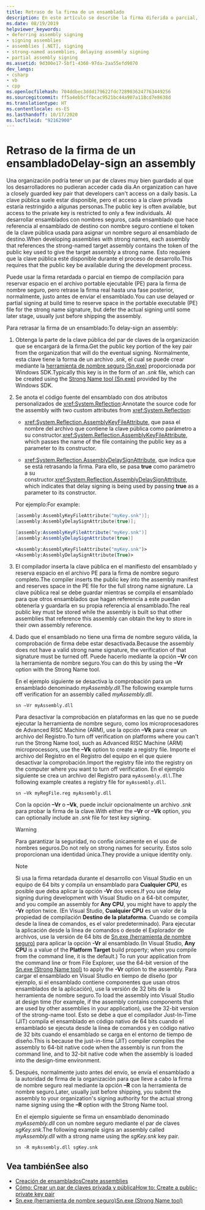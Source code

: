 ```yaml
---
title: Retraso de la firma de un ensamblado
description: En este artículo se describe la firma diferida o parcial, que reserva espacio en el archivo PE para la firma de nombre seguro, pero aplaza la firma real.
ms.date: 08/19/2019
helpviewer_keywords:
- deferring assembly signing
- signing assemblies
- assemblies [.NET], signing
- strong-named assemblies, delaying assembly signing
- partial assembly signing
ms.assetid: 9d300e17-5bf1-4360-97da-2aa55efd9070
dev_langs:
- csharp
- vb
- cpp
ms.openlocfilehash: 704ddbec3ddd179622fdc7289036247763449256
ms.sourcegitcommit: ff5a4eb5cffbcac9521bc44a907a118cd7e8638d
ms.translationtype: HT
ms.contentlocale: es-ES
ms.lasthandoff: 10/17/2020
ms.locfileid: "92162900"
---
```

# <a name="delay-sign-an-assembly"></a><span data-ttu-id="d234c-103">Retraso de la firma de un ensamblado</span><span class="sxs-lookup"><span data-stu-id="d234c-103">Delay-sign an assembly</span></span>

<span data-ttu-id="d234c-104">Una organización podría tener un par de claves muy bien guardado al que los desarrolladores no pudieran acceder cada día.</span><span class="sxs-lookup"><span data-stu-id="d234c-104">An organization can have a closely guarded key pair that developers can't access on a daily basis.</span></span> <span data-ttu-id="d234c-105">La clave pública suele estar disponible, pero el acceso a la clave privada estaría restringido a algunas personas.</span><span class="sxs-lookup"><span data-stu-id="d234c-105">The public key is often available, but access to the private key is restricted to only a few individuals.</span></span> <span data-ttu-id="d234c-106">Al desarrollar ensamblados con nombres seguros, cada ensamblado que hace referencia al ensamblado de destino con nombre seguro contiene el token de la clave pública usada para asignar un nombre seguro al ensamblado de destino.</span><span class="sxs-lookup"><span data-stu-id="d234c-106">When developing assemblies with strong names, each assembly that references the strong-named target assembly contains the token of the public key used to give the target assembly a strong name.</span></span> <span data-ttu-id="d234c-107">Esto requiere que la clave pública esté disponible durante el proceso de desarrollo.</span><span class="sxs-lookup"><span data-stu-id="d234c-107">This requires that the public key be available during the development process.</span></span>

<span data-ttu-id="d234c-108">Puede usar la firma retardada o parcial en tiempo de compilación para reservar espacio en el archivo portable ejecutable (PE) para la firma de nombre seguro, pero retrase la firma real hasta una fase posterior, normalmente, justo antes de enviar el ensamblado.</span><span class="sxs-lookup"><span data-stu-id="d234c-108">You can use delayed or partial signing at build time to reserve space in the portable executable (PE) file for the strong name signature, but defer the actual signing until some later stage, usually just before shipping the assembly.</span></span>

<span data-ttu-id="d234c-109">Para retrasar la firma de un ensamblado:</span><span class="sxs-lookup"><span data-stu-id="d234c-109">To delay-sign an assembly:</span></span>

1. <span data-ttu-id="d234c-110">Obtenga la parte de la clave pública del par de claves de la organización que se encargará de la firma.</span><span class="sxs-lookup"><span data-stu-id="d234c-110">Get the public key portion of the key pair from the organization that will do the eventual signing.</span></span> <span data-ttu-id="d234c-111">Normalmente, esta clave tiene la forma de un archivo *.snk*, el cual se puede crear mediante la [herramienta de nombre seguro (Sn.exe)](../../framework/tools/sn-exe-strong-name-tool.md) proporcionada por Windows SDK.</span><span class="sxs-lookup"><span data-stu-id="d234c-111">Typically this key is in the form of an *.snk* file, which can be created using the [Strong Name tool (Sn.exe)](../../framework/tools/sn-exe-strong-name-tool.md) provided by the Windows SDK.</span></span>

2. <span data-ttu-id="d234c-112">Se anota el código fuente del ensamblado con dos atributos personalizados de <xref:System.Reflection>:</span><span class="sxs-lookup"><span data-stu-id="d234c-112">Annotate the source code for the assembly with two custom attributes from <xref:System.Reflection>:</span></span>

   - <span data-ttu-id="d234c-113"><xref:System.Reflection.AssemblyKeyFileAttribute>, que pasa el nombre del archivo que contiene la clave pública como parámetro a su constructor.</span><span class="sxs-lookup"><span data-stu-id="d234c-113"><xref:System.Reflection.AssemblyKeyFileAttribute>, which passes the name of the file containing the public key as a parameter to its constructor.</span></span>

   - <span data-ttu-id="d234c-114"><xref:System.Reflection.AssemblyDelaySignAttribute>, que indica que se está retrasando la firma. Para ello, se pasa **true** como parámetro a su constructor.</span><span class="sxs-lookup"><span data-stu-id="d234c-114"><xref:System.Reflection.AssemblyDelaySignAttribute>, which indicates that delay signing is being used by passing **true** as a parameter to its constructor.</span></span>

   <span data-ttu-id="d234c-115">Por ejemplo:</span><span class="sxs-lookup"><span data-stu-id="d234c-115">For example:</span></span>

   ```cpp
   [assembly:AssemblyKeyFileAttribute("myKey.snk")];
   [assembly:AssemblyDelaySignAttribute(true)];
   ```

   ```csharp
   [assembly:AssemblyKeyFileAttribute("myKey.snk")]
   [assembly:AssemblyDelaySignAttribute(true)]
   ```

   ```vb
   <Assembly:AssemblyKeyFileAttribute("myKey.snk")>
   <Assembly:AssemblyDelaySignAttribute(True)>
   ```

3. <span data-ttu-id="d234c-116">El compilador inserta la clave pública en el manifiesto del ensamblado y reserva espacio en el archivo PE para la firma de nombre seguro completo.</span><span class="sxs-lookup"><span data-stu-id="d234c-116">The compiler inserts the public key into the assembly manifest and reserves space in the PE file for the full strong name signature.</span></span> <span data-ttu-id="d234c-117">La clave pública real se debe guardar mientras se compila el ensamblado para que otros ensamblados que hagan referencia a este puedan obtenerla y guardarla en su propia referencia al ensamblado.</span><span class="sxs-lookup"><span data-stu-id="d234c-117">The real public key must be stored while the assembly is built so that other assemblies that reference this assembly can obtain the key to store in their own assembly reference.</span></span>

4. <span data-ttu-id="d234c-118">Dado que el ensamblado no tiene una firma de nombre seguro válida, la comprobación de firma debe estar desactivada.</span><span class="sxs-lookup"><span data-stu-id="d234c-118">Because the assembly does not have a valid strong name signature, the verification of that signature must be turned off.</span></span> <span data-ttu-id="d234c-119">Puede hacerlo mediante la opción **–Vr** con la herramienta de nombre seguro.</span><span class="sxs-lookup"><span data-stu-id="d234c-119">You can do this by using the **–Vr** option with the Strong Name tool.</span></span>

     <span data-ttu-id="d234c-120">En el ejemplo siguiente se desactiva la comprobación para un ensamblado denominado *myAssembly.dll*.</span><span class="sxs-lookup"><span data-stu-id="d234c-120">The following example turns off verification for an assembly called *myAssembly.dll*.</span></span>

   ```console
   sn –Vr myAssembly.dll
   ```

   <span data-ttu-id="d234c-121">Para desactivar la comprobación en plataformas en las que no se puede ejecutar la herramienta de nombre seguro, como los microprocesadores de Advanced RISC Machine (ARM), use la opción **–Vk** para crear un archivo del Registro.</span><span class="sxs-lookup"><span data-stu-id="d234c-121">To turn off verification on platforms where you can't run the Strong Name tool, such as Advanced RISC Machine (ARM) microprocessors, use the **–Vk** option to create a registry file.</span></span> <span data-ttu-id="d234c-122">Importe el archivo del Registro en el Registro del equipo en el que quiere desactivar la comprobación.</span><span class="sxs-lookup"><span data-stu-id="d234c-122">Import the registry file into the registry on the computer where you want to turn off verification.</span></span> <span data-ttu-id="d234c-123">En el ejemplo siguiente se crea un archivo del Registro para `myAssembly.dll`.</span><span class="sxs-lookup"><span data-stu-id="d234c-123">The following example creates a registry file for `myAssembly.dll`.</span></span>

   ```console
   sn –Vk myRegFile.reg myAssembly.dll
   ```

   <span data-ttu-id="d234c-124">Con la opción **–Vr** o **–Vk**, puede incluir opcionalmente un archivo *.snk* para probar la firma de la clave.</span><span class="sxs-lookup"><span data-stu-id="d234c-124">With either the **–Vr** or **–Vk** option, you can optionally include an *.snk* file for test key signing.</span></span>

   > [!WARNING]
   > <span data-ttu-id="d234c-125">Para garantizar la seguridad, no confíe únicamente en el uso de nombres seguros.</span><span class="sxs-lookup"><span data-stu-id="d234c-125">Do not rely on strong names for security.</span></span> <span data-ttu-id="d234c-126">Estos solo proporcionan una identidad única.</span><span class="sxs-lookup"><span data-stu-id="d234c-126">They provide a unique identity only.</span></span>

   > [!NOTE]
   > <span data-ttu-id="d234c-127">Si usa la firma retardada durante el desarrollo con Visual Studio en un equipo de 64 bits y compila un ensamblado para **Cualquier CPU**, es posible que deba aplicar la opción **-Vr** dos veces.</span><span class="sxs-lookup"><span data-stu-id="d234c-127">If you use delay signing during development with Visual Studio on a 64-bit computer, and you compile an assembly for **Any CPU**, you might have to apply the **-Vr** option twice.</span></span> <span data-ttu-id="d234c-128">(En Visual Studio, **Cualquier CPU** es un valor de la propiedad de compilación **Destino de la plataforma**. Cuando se compila desde la línea de comandos, es el valor predeterminado). Para ejecutar la aplicación desde la línea de comandos o desde el Explorador de archivos, use la versión de 64 bits de [Sn.exe (herramienta de nombre seguro)](../../framework/tools/sn-exe-strong-name-tool.md) para aplicar la opción **-Vr** al ensamblado.</span><span class="sxs-lookup"><span data-stu-id="d234c-128">(In Visual Studio, **Any CPU** is a value of the **Platform Target** build property; when you compile from the command line, it is the default.) To run your application from the command line or from File Explorer, use the 64-bit version of the [Sn.exe (Strong Name tool)](../../framework/tools/sn-exe-strong-name-tool.md) to apply the **-Vr** option to the assembly.</span></span> <span data-ttu-id="d234c-129">Para cargar el ensamblado en Visual Studio en tiempo de diseño (por ejemplo, si el ensamblado contiene componentes que usan otros ensamblados de la aplicación), use la versión de 32 bits de la herramienta de nombre seguro.</span><span class="sxs-lookup"><span data-stu-id="d234c-129">To load the assembly into Visual Studio at design time (for example, if the assembly contains components that are used by other assemblies in your application), use the 32-bit version of the strong-name tool.</span></span> <span data-ttu-id="d234c-130">Esto se debe a que el compilador Just-In-Time (JIT) compila el ensamblado en código nativo de 64 bits cuando el ensamblado se ejecuta desde la línea de comandos y en código nativo de 32 bits cuando el ensamblado se carga en el entorno de tiempo de diseño.</span><span class="sxs-lookup"><span data-stu-id="d234c-130">This is because the just-in-time (JIT) compiler compiles the assembly to 64-bit native code when the assembly is run from the command line, and to 32-bit native code when the assembly is loaded into the design-time environment.</span></span>

5. <span data-ttu-id="d234c-131">Después, normalmente justo antes del envío, se envía el ensamblado a la autoridad de firma de la organización para que lleve a cabo la firma de nombre seguro real mediante la opción **–R** con la herramienta de nombre seguro.</span><span class="sxs-lookup"><span data-stu-id="d234c-131">Later, usually just before shipping, you submit the assembly to your organization's signing authority for the actual strong name signing using the **–R** option with the Strong Name tool.</span></span>

   <span data-ttu-id="d234c-132">En el ejemplo siguiente se firma un ensamblado denominado *myAssembly.dll* con un nombre seguro mediante el par de claves *sgKey.snk*.</span><span class="sxs-lookup"><span data-stu-id="d234c-132">The following example signs an assembly called *myAssembly.dll* with a strong name using the *sgKey.snk* key pair.</span></span>

   ```console
   sn -R myAssembly.dll sgKey.snk
   ```

## <a name="see-also"></a><span data-ttu-id="d234c-133">Vea también</span><span class="sxs-lookup"><span data-stu-id="d234c-133">See also</span></span>

- [<span data-ttu-id="d234c-134">Creación de ensamblados</span><span class="sxs-lookup"><span data-stu-id="d234c-134">Create assemblies</span></span>](create.md)
- [<span data-ttu-id="d234c-135">Cómo: Crear un par de claves privada y pública</span><span class="sxs-lookup"><span data-stu-id="d234c-135">How to: Create a public-private key pair</span></span>](create-public-private-key-pair.md)
- [<span data-ttu-id="d234c-136">Sn.exe (herramienta de nombre seguro)</span><span class="sxs-lookup"><span data-stu-id="d234c-136">Sn.exe (Strong Name tool)</span></span>](../../framework/tools/sn-exe-strong-name-tool.md)
